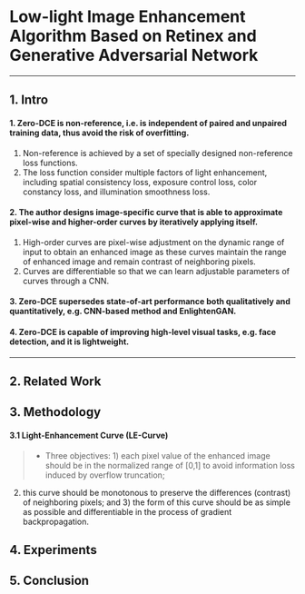 # Low-light Image Enhancement Algorithm Based on Retinex and Generative Adversarial Network
* * *
## 1. Intro
#### 1. Zero-DCE is non-reference, i.e. is independent of paired and unpaired training data, thus avoid the risk of overfitting.
   1. Non-reference is achieved by a set of specially designed non-reference loss functions.
   2. The loss function consider multiple factors of light enhancement, including spatial consistency loss, exposure control loss, color constancy loss, and illumination smoothness loss.
#### 2. The author designs image-specific curve that is able to approximate pixel-wise and higher-order curves by iteratively applying itself.
   1. High-order curves are pixel-wise adjustment on the dynamic range of input to obtain an enhanced image as these curves maintain the range of enhanced image and remain contrast of neighboring pixels.
   2. Curves are differentiable so that we can learn adjustable parameters of curves through a CNN.
#### 3. Zero-DCE supersedes state-of-art performance both qualitatively and quantitatively, e.g. CNN-based method and EnlightenGAN.
#### 4. Zero-DCE is capable of improving high-level visual tasks, e.g. face detection, and it is lightweight.
* * * 
## 2. Related Work

## 3. Methodology
#### 3.1 Light-Enhancement Curve (LE-Curve)
   > * Three objectives: 1) each pixel value of the enhanced image should be in the normalized range of [0,1] to avoid information loss induced by overflow truncation;
2) this curve should be monotonous to preserve the differences (contrast) of neighboring pixels; and 3) the form of this curve should be as simple as possible and  differentiable in the process of gradient backpropagation.


## 4. Experiments




## 5. Conclusion
